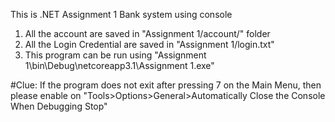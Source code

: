 This is .NET Assignment 1 Bank system using console

1. All the account are saved in "Assignment 1/account/" folder
2. All the Login Credential are saved in "Assignment 1/login.txt"
3. This program can be run using "Assignment 1\bin\Debug\netcoreapp3.1\Assignment 1.exe"

#Clue:
If the program does not exit after pressing 7 on the Main Menu, then please enable on 
"Tools>Options>General>Automatically Close the Console When Debugging Stop"

